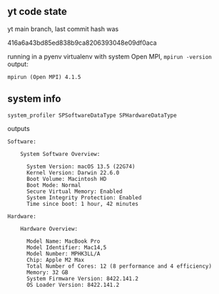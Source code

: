 ## yt code state

yt main branch, last commit hash was 

416a6a43bd85ed838b9ca8206393048e09df0aca

running in a pyenv virtualenv with system Open MPI, `mpirun -version` output:

```commandline
mpirun (Open MPI) 4.1.5
```

## system info 

```commandline
system_profiler SPSoftwareDataType SPHardwareDataType
```

outputs 

```commandline
Software:

    System Software Overview:

      System Version: macOS 13.5 (22G74)
      Kernel Version: Darwin 22.6.0
      Boot Volume: Macintosh HD
      Boot Mode: Normal
      Secure Virtual Memory: Enabled
      System Integrity Protection: Enabled
      Time since boot: 1 hour, 42 minutes

Hardware:

    Hardware Overview:

      Model Name: MacBook Pro
      Model Identifier: Mac14,5
      Model Number: MPHK3LL/A
      Chip: Apple M2 Max
      Total Number of Cores: 12 (8 performance and 4 efficiency)
      Memory: 32 GB
      System Firmware Version: 8422.141.2
      OS Loader Version: 8422.141.2
```

